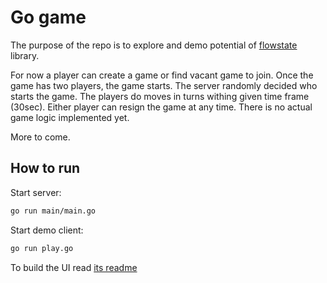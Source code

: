 # Go game 

The purpose of the repo is to explore and demo potential of [flowstate](https://github.com/makasim/flowstate) library.

For now a player can create a game or find vacant game to join. 
Once the game has two players, the game starts. 
The server randomly decided who starts the game.
The players do moves in turns withing given time frame (30sec).
Either player can resign the game at any time.
There is no actual game logic implemented yet.

More to come.

## How to run

Start server:
```bash
go run main/main.go 
```

Start demo client: 
```bash
go run play.go
```

To build the UI read [its readme](./ui/README.md)